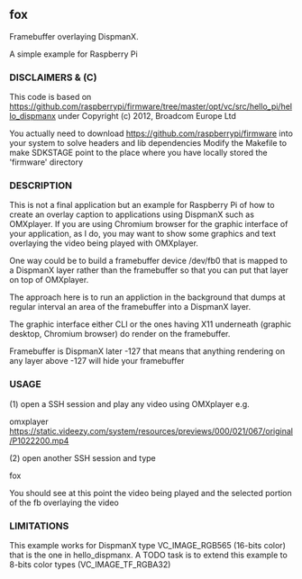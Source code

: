 ## fox

Framebuffer overlaying DispmanX.

A simple example for Raspberry Pi

### DISCLAIMERS & (C)

This code is based on 
https://github.com/raspberrypi/firmware/tree/master/opt/vc/src/hello_pi/hello_dispmanx
under Copyright (c) 2012, Broadcom Europe Ltd

You actually need to download https://github.com/raspberrypi/firmware into your system to solve headers and lib dependencies
Modify the Makefile to make SDKSTAGE point to the place where you have locally stored the 'firmware' directory


### DESCRIPTION

This is not a final application but an example for Raspberry Pi of how to create an overlay caption to applications using DispmanX such as OMXplayer.
If you are using Chromium browser for the graphic interface of your application, as I do, you may want to show some graphics and text overlaying the video being played with OMXplayer.

One way could be to build a framebuffer device /dev/fb0 that is mapped to a DispmanX layer rather than the framebuffer so that you can put that layer on top of OMXplayer.

The approach here is to run an appliction in the background that dumps at regular interval an area of the framebuffer into a DispmanX layer. 

The graphic interface either CLI or the ones having X11 underneath (graphic desktop, Chromium browser) do render on the framebuffer.

Framebuffer is DispmanX later -127 that means that anything rendering on any layer above -127 will hide your framebuffer 


### USAGE

(1) open a SSH session and play any video using OMXplayer e.g.

omxplayer https://static.videezy.com/system/resources/previews/000/021/067/original/P1022200.mp4

(2) open another SSH session and type

fox

You should see at this point the video being played and the selected portion of the fb overlaying the video


### LIMITATIONS

This example works for DispmanX type VC_IMAGE_RGB565 (16-bits color) that is the one in hello_dispmanx. A TODO task is to extend this example to 8-bits color types (VC_IMAGE_TF_RGBA32)


